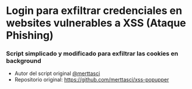 # Login para exfiltrar credenciales en websites vulnerables a XSS (Ataque Phishing) 

### Script simplicado y modificado para exfiltrar las cookies en background

- Autor del script original 
[@merttasci](https://twitter.com/mertistaken)
- Repositorio original: https://github.com/merttasci/xss-popupper
